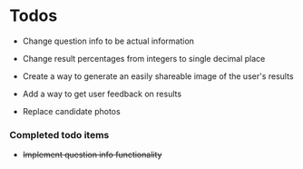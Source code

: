 # Todos

* Change question info to be actual information

* Change result percentages from integers to single decimal place

* Create a way to generate an easily shareable image of the user's results

* Add a way to get user feedback on results

* Replace candidate photos

### Completed todo items

* <del>Implement question info functionality
